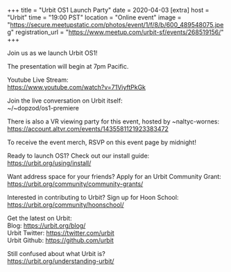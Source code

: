 
+++
title = "Urbit OS1 Launch Party"
date = 2020-04-03
[extra]
host = "Urbit"
time = "19:00 PST"
location = "Online event"
image = "https://secure.meetupstatic.com/photos/event/1/f/8/b/600_489548075.jpeg"
registration_url = "https://www.meetup.com/urbit-sf/events/268519156/"
+++

<p>Join us as we launch Urbit OS1!</p> <p>The presentation will begin at 7pm Pacific.</p> <p>Youtube Live Stream:<br/><a href="https://www.youtube.com/watch?v=71ViyftPkGk" class="embedded">https://www.youtube.com/watch?v=71ViyftPkGk</a></p> <p>Join the live conversation on Urbit itself:<br/>~/~dopzod/os1-premiere</p> <p>There is also a VR viewing party for this event, hosted by ~naltyc-wornes:<br/><a href="https://account.altvr.com/events/1435581121923383472" class="linkified">https://account.altvr.com/events/1435581121923383472</a></p> <p>To receive the event merch, RSVP on this event page by midnight!</p> <p>Ready to launch OS1? Check out our install guide:<br/><a href="https://urbit.org/using/install/" class="linkified">https://urbit.org/using/install/</a></p> <p>Want address space for your friends? Apply for an Urbit Community Grant: <a href="https://urbit.org/community/community-grants/" class="linkified">https://urbit.org/community/community-grants/</a></p> <p>Interested in contributing to Urbit? Sign up for Hoon School: <a href="https://urbit.org/community/hoonschool/" class="linkified">https://urbit.org/community/hoonschool/</a></p> <p>Get the latest on Urbit:<br/>Blog: <a href="https://urbit.org/blog/" class="linkified">https://urbit.org/blog/</a><br/>Urbit Twitter: <a href="https://twitter.com/urbit" class="linkified">https://twitter.com/urbit</a><br/>Urbit Github: <a href="https://github.com/urbit" class="linkified">https://github.com/urbit</a></p> <p>Still confused about what Urbit is?<br/><a href="https://urbit.org/understanding-urbit/" class="linkified">https://urbit.org/understanding-urbit/</a></p> 
